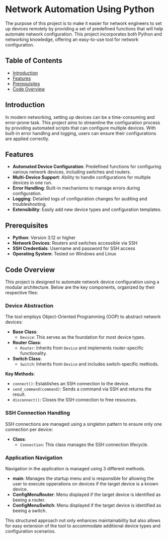 # Network Automation Using Python

The purpose of this project is to make it easier for network engineers to set up devices remotely by providing a set of predefined functions that will help automate network configuration. This project incorporates both Python and networking knowledge, offering an easy-to-use tool for network configuration.

## Table of Contents

- [Introduction](#introduction)
- [Features](#features)
- [Prerequisites](#prerequisites)
- [Code Overview](#code-overview)
  
## Introduction

In modern networking, setting up devices can be a time-consuming and error-prone task. This project aims to streamline the configuration process by providing automated scripts that can configure multiple devices.
With built-in error handling and logging, users can ensure their configurations are applied correctly. 

## Features

- **Automated Device Configuration**: Predefined functions for configuring various network devices, including switches and routers.
- **Multi-Device Support**: Ability to handle configurations for multiple devices in one run.
- **Error Handling**: Built-in mechanisms to manage errors during configuration.
- **Logging**: Detailed logs of configuration changes for auditing and troubleshooting.
- **Extensibility**: Easily add new device types and configuration templates.

## Prerequisites

- **Python**: Version 3.12 or higher
- **Network Devices**: Routers and switches accessible via SSH
- **SSH Credentials**: Username and password for SSH access
- **Operating System**: Tested on Windows and Linux

## Code Overview

This project is designed to automate network device configuration using a modular architecture. Below are the key components, organized by their respective files:

### Device Abstraction

The tool employs Object-Oriented Programming (OOP) to abstract network devices:

- **Base Class**: 
  - `Device`: This serves as the foundation for most device types.
- **Router Class**: 
  - `Router`: Inherits from `Device` and implements router-specific functionality.
- **Switch Class**: 
  - `Switch`: Inherits from `Device` and includes switch-specific methods.

**Key Methods**:
- `connect()`: Establishes an SSH connection to the device.
- `send_command(command)`: Sends a command via SSH and returns the result.
- `disconnect()`: Closes the SSH connection to free resources.

### SSH Connection Handling

SSH connections are managed using a singleton pattern to ensure only one connection per device:

- **Class**: 
  - `Connection`: This class manages the SSH connection lifecycle.

### Application Navigation

Navigation in the application is managed using 3 different methods.
- **main**: Manages the startup menu and is responsible for allowing the user to execute opperations on devices if the target device is a known device.
- **ConfigMenuRouter**: Menu displayed if the target device is identified as beeing a router.
- **ConfigMenuSwitch**: Menu displayed if the target device is identified as beeing a switch.
  
This structured approach not only enhances maintainability but also allows for easy extension of the tool to accommodate additional device types and configuration scenarios.
